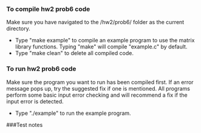 ### To compile hw2 prob6 code
Make sure you have navigated to the /hw2/prob6/ folder as the current directory.
* Type "make example" to compile an example program to use the matrix library functions. Typing "make" will compile "example.c" by default.
* Type "make clean" to delete all compiled code.

### To run hw2 prob6 code
Make sure the program you want to run has been compiled first. 
If an error message pops up, try the suggested fix if one is mentioned. 
All programs perform some basic input error checking and will recommend a fix if the input error is detected.
* Type "./example" to run the example program.

###Test notes


